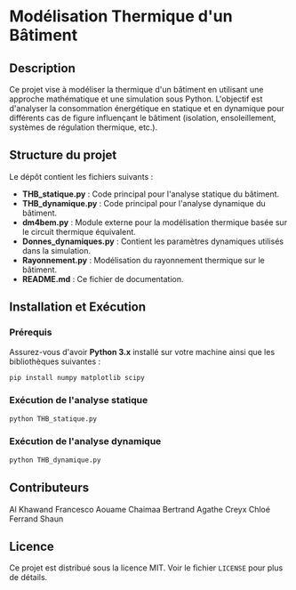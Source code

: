 # Modélisation Thermique d'un Bâtiment

## Description
Ce projet vise à modéliser la thermique d'un bâtiment en utilisant une approche mathématique et une simulation sous Python. L'objectif est d'analyser la consommation énergétique en statique et en dynamique pour différents cas de figure influençant le bâtiment (isolation, ensoleillement, systèmes de régulation thermique, etc.).

## Structure du projet
Le dépôt contient les fichiers suivants :

- **THB_statique.py** : Code principal pour l'analyse statique du bâtiment.
- **THB_dynamique.py** : Code principal pour l'analyse dynamique du bâtiment.
- **dm4bem.py** : Module externe pour la modélisation thermique basée sur le circuit thermique équivalent.
- **Donnes_dynamiques.py** : Contient les paramètres dynamiques utilisés dans la simulation.
- **Rayonnement.py** : Modélisation du rayonnement thermique sur le bâtiment.
- **README.md** : Ce fichier de documentation.

## Installation et Exécution
### Prérequis
Assurez-vous d'avoir **Python 3.x** installé sur votre machine ainsi que les bibliothèques suivantes :
```bash
pip install numpy matplotlib scipy
```

### Exécution de l'analyse statique
```bash
python THB_statique.py
```

### Exécution de l'analyse dynamique
```bash
python THB_dynamique.py
```

## Contributeurs
Al Khawand Francesco
Aouame Chaimaa
Bertrand Agathe
Creyx Chloé
Ferrand Shaun


## Licence
Ce projet est distribué sous la licence MIT. Voir le fichier `LICENSE` pour plus de détails.


